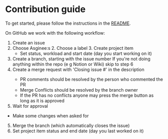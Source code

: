 # Contribution guide

To get started, please follow the instructions in the [README](./README.md#getting-started).

On GitHub we work with the following workflow:

1. Create an issue
  1. Choose Asginee:s
	2. Choose a label
	3. Create project item
		- Set status, workload and start date (day you start working on it)
2. Create a branch, starting with the issue number
  If you're not doing anything within the repo (e g Notion or Wiki) skip to step 6
3. Create a merge request with 'Closing issue #<number>' in the description
   - PR comments should be resolved by the person who commented the PR
   -  Merge Conflicts should be resolved by the branch owner
    - If the PR has no conflicts anyone may press the merge button as long as it is approved
5. Wait for approval
  - Make some changes when asked for
5. Merge the branch (which automatically closes the issue)
6. Set project item status and end date (day you last worked on it)
